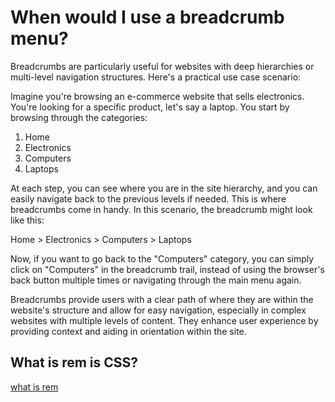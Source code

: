 # When would I use a breadcrumb menu?

Breadcrumbs are particularly useful for websites with deep hierarchies or multi-level navigation structures. Here's a practical use case scenario:

Imagine you're browsing an e-commerce website that sells electronics. You're looking for a specific product, let's say a laptop. You start by browsing through the categories:

1. Home
2. Electronics
3. Computers
4. Laptops

At each step, you can see where you are in the site hierarchy, and you can easily navigate back to the previous levels if needed. This is where breadcrumbs come in handy. In this scenario, the breadcrumb might look like this:

Home > Electronics > Computers > Laptops

Now, if you want to go back to the "Computers" category, you can simply click on "Computers" in the breadcrumb trail, instead of using the browser's back button multiple times or navigating through the main menu again.

Breadcrumbs provide users with a clear path of where they are within the website's structure and allow for easy navigation, especially in complex websites with multiple levels of content. They enhance user experience by providing context and aiding in orientation within the site.

## What is rem is CSS?

[what is rem](https://www.freecodecamp.org/news/what-is-rem-in-css-rem-unit-font-size-padding-height-and-more/)
